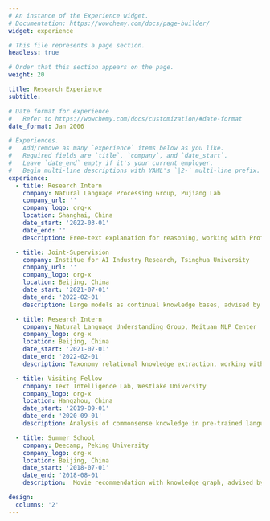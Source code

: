 ```yaml
---
# An instance of the Experience widget.
# Documentation: https://wowchemy.com/docs/page-builder/
widget: experience

# This file represents a page section.
headless: true

# Order that this section appears on the page.
weight: 20

title: Research Experience
subtitle:

# Date format for experience
#   Refer to https://wowchemy.com/docs/customization/#date-format
date_format: Jan 2006

# Experiences.
#   Add/remove as many `experience` items below as you like.
#   Required fields are `title`, `company`, and `date_start`.
#   Leave `date_end` empty if it's your current employer.
#   Begin multi-line descriptions with YAML's `|2-` multi-line prefix.
experience:
  - title: Research Intern
    company: Natural Language Processing Group, Pujiang Lab
    company_url: ''
    company_logo: org-x
    location: Shanghai, China
    date_start: '2022-03-01'
    date_end: ''
    description: Free-text explanation for reasoning, working with Prof. [Lingpeng Kong](https://ikekonglp.github.io/).

  - title: Joint-Supervision
    company: Institue for AI Industry Research, Tsinghua University
    company_url: ''
    company_logo: org-x
    location: Beijing, China
    date_start: '2021-07-01'
    date_end: '2022-02-01'
    description: Large models as continual knowledge bases, advised by Prof. [Yang Liu](https://nlp.csai.tsinghua.edu.cn/~ly/) and Prof. [Yang Liu](https://sites.google.com/site/yangliuveronica/).

  - title: Research Intern
    company: Natural Language Understanding Group, Meituan NLP Center
    company_logo: org-x
    location: Beijing, China
    date_start: '2021-07-01'
    date_end: '2022-02-01'
    description: Taxonomy relational knowledge extraction, working with [Rui Xie](https://scholar.google.com/citations?hl=en&user=_GaB4AQAAAAJ). -> **ICDE 2022** and **ACL 2022**

  - title: Visiting Fellow
    company: Text Intelligence Lab, Westlake University
    company_logo: org-x
    location: Hangzhou, China
    date_start: '2019-09-01'
    date_end: '2020-09-01'
    description: Analysis of commonsense knowledge in pre-trained language model, advised by Prof. [Yue Zhang](https://frcchang.github.io/). -> **ACL 2021**

  - title: Summer School
    company: Deecamp, Peking University 
    company_logo: org-x
    location: Beijing, China
    date_start: '2018-07-01'
    date_end: '2018-08-01'
    description:  Movie recommendation with knowledge graph, advised by Dr. [Fuzheng Zhang](https://scholar.google.com/citations?user=8R0hla4AAAAJ&hl=en).

design:
  columns: '2'
---
```

